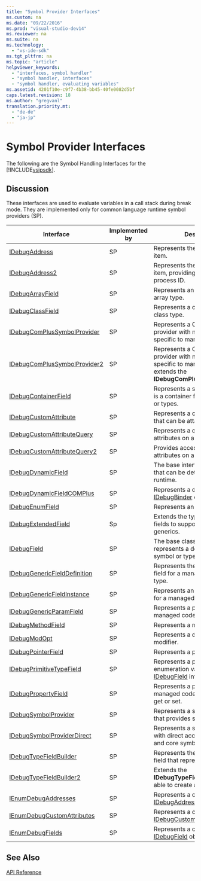 ```yaml
---
title: "Symbol Provider Interfaces"
ms.custom: na
ms.date: "09/22/2016"
ms.prod: "visual-studio-dev14"
ms.reviewer: na
ms.suite: na
ms.technology: 
  - "vs-ide-sdk"
ms.tgt_pltfrm: na
ms.topic: "article"
helpviewer_keywords: 
  - "interfaces, symbol handler"
  - "symbol handler, interfaces"
  - "symbol handler, evaluating variables"
ms.assetid: 4201f10e-c9f7-4b38-bb45-40fe0082d5bf
caps.latest.revision: 18
ms.author: "gregvanl"
translation.priority.mt: 
  - "de-de"
  - "ja-jp"
---
```

# Symbol Provider Interfaces
The following are the Symbol Handling Interfaces for the [!INCLUDE[vsipsdk](../VS_csharp/includes/vsipsdk_md.md)].  
  
## Discussion  
 These interfaces are used to evaluate variables in a call stack during break mode. They are implemented only for common language runtime symbol providers (SP).  
  
|Interface|Implemented by|Description|  
|---------------|--------------------|-----------------|  
|[IDebugAddress](../VS_csharp/idebugaddress.md)|SP|Represents the address of an item.|  
|[IDebugAddress2](../VS_csharp/idebugaddress2.md)|SP|Represents the address of an item, providing access to the process ID.|  
|[IDebugArrayField](../VS_csharp/idebugarrayfield.md)|SP|Represents an array symbol or array type.|  
|[IDebugClassField](../VS_csharp/idebugclassfield.md)|SP|Represents a class symbol or class type.|  
|[IDebugComPlusSymbolProvider](../VS_csharp/idebugcomplussymbolprovider.md)|SP|Represents a COM+ symbol provider with methods that are specific to managed code.|  
|[IDebugComPlusSymbolProvider2](../VS_csharp/idebugcomplussymbolprovider2.md)|SP|Represents a COM+ symbol provider with methods that are specific to managed code and extends the **IDebugComPlusSymbolProvider**.|  
|[IDebugContainerField](../VS_csharp/idebugcontainerfield.md)|SP|Represents a symbol or type that is a container for other symbols or types.|  
|[IDebugCustomAttribute](../VS_csharp/idebugcustomattribute.md)|SP|Represents a custom attribute that can be attached to a symbol.|  
|[IDebugCustomAttributeQuery](../VS_csharp/idebugcustomattributequery.md)|SP|Represents a query for custom attributes on a method or type.|  
|[IDebugCustomAttributeQuery2](../VS_csharp/idebugcustomattributequery2.md)|SP|Provides access to custom attributes on a symbol.|  
|[IDebugDynamicField](../VS_csharp/idebugdynamicfield.md)|SP|The base interface for any type that can be determined at runtime.|  
|[IDebugDynamicFieldCOMPlus](../VS_csharp/idebugdynamicfieldcomplus.md)|SP|Represents a dynamic field for an [IDebugBinder](../VS_csharp/idebugbinder.md) object.|  
|[IDebugEnumField](../VS_csharp/idebugenumfield.md)|SP|Represents an enumeration type.|  
|[IDebugExtendedField](../VS_csharp/idebugextendedfield.md)|Sp|Extends the types of available fields to support managed code generics.|  
|[IDebugField](../VS_csharp/idebugfield.md)|SP|The base class for all fields; represents a description of a symbol or type.|  
|[IDebugGenericFieldDefinition](../VS_csharp/idebuggenericfielddefinition.md)|SP|Represents the definition of a field for a managed code generic type.|  
|[IDebugGenericFieldInstance](../VS_csharp/idebuggenericfieldinstance.md)|SP|Represents an instance of a field for a managed code generic type.|  
|[IDebugGenericParamField](../VS_csharp/idebuggenericparamfield.md)|SP|Represents a parameter for a managed code generic type.|  
|[IDebugMethodField](../VS_csharp/idebugmethodfield.md)|SP|Represents a method.|  
|[IDebugModOpt](../VS_csharp/idebugmodopt.md)|SP|Represents a debug optional modifier.|  
|[IDebugPointerField](../VS_csharp/idebugpointerfield.md)|SP|Represents a pointer.|  
|[IDebugPrimitiveTypeField](../VS_csharp/idebugprimitivetypefield.md)|SP|Represents a primitive type enumeration value from an [IDebugField](../VS_csharp/idebugfield.md) interface.|  
|[IDebugPropertyField](../VS_csharp/idebugpropertyfield.md)|SP|Represents a property of a managed code class that can be get or set.|  
|[IDebugSymbolProvider](../VS_csharp/idebugsymbolprovider.md)|SP|Represents a symbol provider that provides symbols and types.|  
|[IDebugSymbolProviderDirect](../VS_csharp/idebugsymbolproviderdirect.md)|SP|Represents a symbol provider with direct access to metadata and core symbol interfaces.|  
|[IDebugTypeFieldBuilder](../VS_csharp/idebugtypefieldbuilder.md)|SP|Represents the ability to create a field that represents a type.|  
|[IDebugTypeFieldBuilder2](../VS_csharp/idebugtypefieldbuilder2.md)|SP|Extends the **IDebugTypeFieldBuilder** to be able to create array types.|  
|[IEnumDebugAddresses](../VS_csharp/ienumdebugaddresses.md)|SP|Represents a collection of [IDebugAddress](../VS_csharp/idebugaddress.md) objects.|  
|[IEnumDebugCustomAttributes](../VS_csharp/ienumdebugcustomattributes.md)|SP|Represents a collection of [IDebugCustomAttribute](../VS_csharp/idebugcustomattribute.md) objects.|  
|[IEnumDebugFields](../VS_csharp/ienumdebugfields.md)|SP|Represents a collection of [IDebugField](../VS_csharp/idebugfield.md) objects.|  
  
## See Also  
 [API Reference](../VS_csharp/api-reference--visual-studio-debugging-.md)